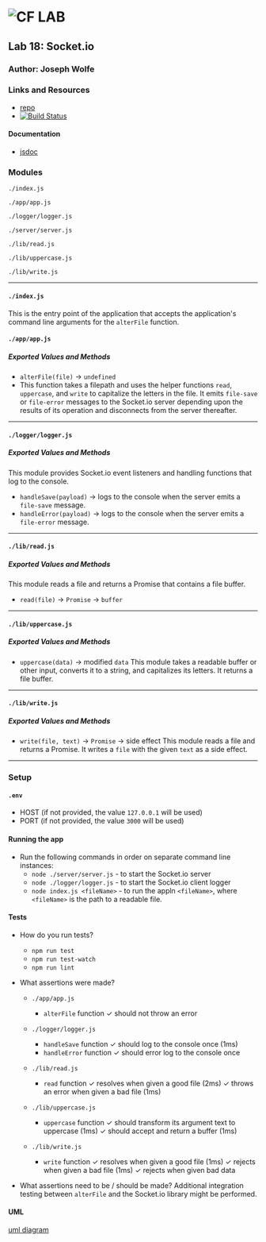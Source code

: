 ![CF](http://i.imgur.com/7v5ASc8.png) LAB
=================================================

## Lab 18: Socket.io

### Author: Joseph Wolfe

### Links and Resources
* [repo](https://github.com/charmedsatyr-401-advanced-javascript/lab-18)
* [![Build Status](https://travis-ci.org/charmedsatyr-401-advanced-javascript/lab-18.svg?branch=submission)](https://travis-ci.org/charmedsatyr-401-advanced-javascript/lab-18)

#### Documentation
* [jsdoc](./docs/)

### Modules
`./index.js`

`./app/app.js`

`./logger/logger.js`

`./server/server.js`

`./lib/read.js`

`./lib/uppercase.js`

`./lib/write.js`

-----
#### `./index.js`
This is the entry point of the application that accepts the application's command line arguments for the `alterFile` function.

#### `./app/app.js`
##### Exported Values and Methods
* `alterFile(file)` -> `undefined`
* This function takes a filepath and uses the helper functions `read`, `uppercase`, and `write` to capitalize the letters in the file. It emits `file-save` or `file-error` messages to the Socket.io server depending upon the results of its operation and disconnects from the server thereafter.

-----

#### `./logger/logger.js`
##### Exported Values and Methods
This module provides Socket.io event listeners and handling functions that log to the console.
* `handleSave(payload)` -> logs to the console when the server emits a `file-save` message.
* `handleError(payload)` -> logs to the console when the server emits a `file-error` message.

-----

#### `./lib/read.js`
##### Exported Values and Methods
This module reads a file and returns a Promise that contains a file buffer.
* `read(file)` -> `Promise` -> `buffer`

-----

#### `./lib/uppercase.js`
##### Exported Values and Methods
* `uppercase(data)` -> modified `data`
This module takes a readable buffer or other input, converts it to a string, and capitalizes its letters. It returns a file buffer.

-----

#### `./lib/write.js`
##### Exported Values and Methods
* `write(file, text)` -> `Promise` -> side effect
This module reads a file and returns a Promise. It writes a `file` with the given `text` as a side effect.
-----

### Setup
#### `.env`
* HOST (if not provided, the value `127.0.0.1` will be used)
* PORT (if not provided, the value `3000` will be used)

#### Running the app
* Run the following commands in order on separate command line instances:
  * `node ./server/server.js` - to start the Socket.io server
  * `node ./logger/logger.js` - to start the Socket.io client logger
  * `node index.js <fileName>` - to run the appln `<fileName>`, where `<fileName>` is the path to a readable file. 

#### Tests
* How do you run tests?
  * `npm run test`
  * `npm run test-watch`
  * `npm run lint`

* What assertions were made?
  * `./app/app.js`
    * `alterFile` function
      ✓ should not throw an error

  * `./logger/logger.js`
    * `handleSave` function
      ✓ should log to the console once (1ms)
    * `handleError` function
      ✓ should error log to the console once

  * `./lib/read.js`
    * `read` function
      ✓ resolves when given a good file (2ms)
      ✓ throws an error when given a bad file (1ms)

  * `./lib/uppercase.js`
    * `uppercase` function
      ✓ should transform its argument text to uppercase (1ms)
      ✓ should accept and return a buffer (1ms)

  * `./lib/write.js`
    * `write` function
      ✓ resolves when given a good file (1ms)
      ✓ rejects when given a bad file (1ms)
      ✓ rejects when given bad data

* What assertions need to be / should be made?
Additional integration testing between `alterFile` and the Socket.io library might be performed.

#### UML
[uml diagram](./docs/assets/uml.jpg)
